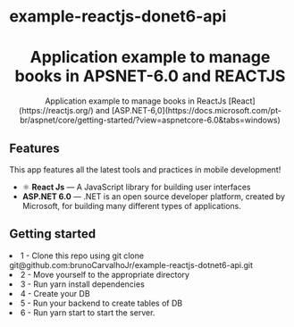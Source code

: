 # example-reactjs-donet6-api


<h1 align="center">Application example to manage books in APSNET-6.0 and REACTJS</h1>

<div align="center">
  Application example to manage books in ReactJs [React](https://reactjs.org/) and [ASP.NET-6,0](https://docs.microsoft.com/pt-br/aspnet/core/getting-started/?view=aspnetcore-6.0&tabs=windows)
  
</div>

## Features
This app features all the latest tools and practices in mobile development!

- ⚛️ **React Js** — A JavaScript library for building user interfaces
- **ASP.NET 6.0** — .NET is an open source developer platform, created by Microsoft, for building many different types of applications.

## Getting started

<lu>
  <li>
     1 - Clone this repo using git clone git@github.com:brunoCarvalhoJr/example-reactjs-dotnet6-api.git
  </li>
  <li>
     2 - Move yourself to the appropriate directory
  </li>
  <li>
     3 - Run yarn install dependencies
  </li>
  <li>
     4 - Create your DB
  </li>
  <li>
     5 - Run your backend to create tables of DB
  </li>
  <li>
     6 - Run yarn start to start the server.
  </li>
</lu>







